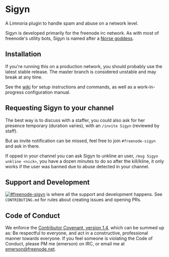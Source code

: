 # Sigyn

A Limnoria plugin to handle spam and abuse on a network level.

Sigyn is developed primarily for the freenode irc network. As with most of
freenode's utility bots, Sigyn is named after a
[Norse goddess](https://en.wikipedia.org/wiki/Sigyn).

## Installation

If you're running this on a production network, you should probably use the
latest stable release. The master branch is considered unstable and may break at
any time.

See the [wiki](https://github.com/freenode/Sigyn/wiki) for setup instructions
and commands, as well as a work-in-progress configuration manual.

## Requesting Sigyn to your channel

The best way is to discuss with a staffer, you could also ask for her presence temporary (duration varies), with an `/invite Sigyn` (reviewed by staff).

But as invite notification can be missed, feel free to join `#freenode-sigyn` and ask in there.

If opped in your channel you can ask Sigyn to unkline an user, `/msg Sigyn unkline <nick>`, you have a dozen minutes to do so after the kill/kline, it only works if the user was banned due to abuse detected in your channel.

## Support and Development

[![#freenode-sigyn](https://kiwiirc.com/buttons/chat.freenode.net/freenode-sigyn.png)](https://kiwiirc.com/client/chat.freenode.net/#freenode-sigyn)
is where all the support and development happens. See `CONTRIBUTING.md` for rules
about creating issues and opening PRs.

## Code of Conduct

We enforce the
[Contributor Covenant, version 1.4](https://www.contributor-covenant.org/version/1/4/code-of-conduct.html),
which can be summed up as: Be respectful to everyone, and act in a constructive,
professional manner towards everyone. If you feel someone is violating the Code
of Conduct, please PM me (emerson) on IRC, or email me at emerson@freenode.net.
